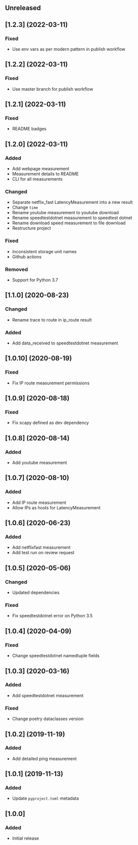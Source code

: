 ## Unreleased

## [1.2.3] (2022-03-11)

### Fixed
- Use env vars as per modern pattern in publish workflow

## [1.2.2] (2022-03-11)

### Fixed
- Use master branch for publish workflow

## [1.2.1] (2022-03-11)

### Fixed
- README badges

## [1.2.0] (2022-03-11)

### Added
- Add webpage measurement
- Measurement details to README
- CLI for all measurements

### Changed
- Separate netflix_fast LatencyMeasurement into a new result
- Change `time`
- Rename youtube measurement to youtube download
- Rename speedtestdotnet measurement to speedtest dotnet
- Rename download speed measurement to file download
- Restructure project

### Fixed
- Inconsistent storage unit names
- Github actions

### Removed
- Support for Python 3.7

## [1.1.0] (2020-08-23)

### Changed
- Rename trace to route in ip_route result

### Added
- Add data_received to speedtestdotnet measurement

## [1.0.10] (2020-08-19)

### Fixed
- Fix IP route measurement permissions

## [1.0.9] (2020-08-18)

### Fixed
- Fix scapy defined as dev dependency

## [1.0.8] (2020-08-14)

### Added
- Add youtube measurement

## [1.0.7] (2020-08-10)

### Added
- Add IP route measurement
- Allow IPs as hosts for LatencyMeasurement

## [1.0.6] (2020-06-23)

### Added
- Add netflixfast measurement
- Add test run on review request

## [1.0.5] (2020-05-06)

### Changed
- Updated dependencies

### Fixed
- Fix speedtestdotnet error on Python 3.5

## [1.0.4] (2020-04-09)

### Fixed
- Change speedtestdotnet namedtuple fields

## [1.0.3] (2020-03-16)

### Added
- Add speedtestdotnet measurement
### Fixed
- Change poetry dataclasses version

## [1.0.2] (2019-11-19)

### Added
- Add detailed ping measurement

## [1.0.1] (2019-11-13)

### Added
- Update `pyproject.toml` metadata

## [1.0.0]

### Added
- Initial release
